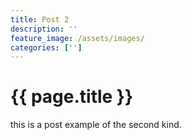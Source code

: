 ```yaml
---
title: Post 2
description: ''
feature_image: /assets/images/
categories: ['']
---
```


# {{ page.title }}

this is a post example of the second kind.
